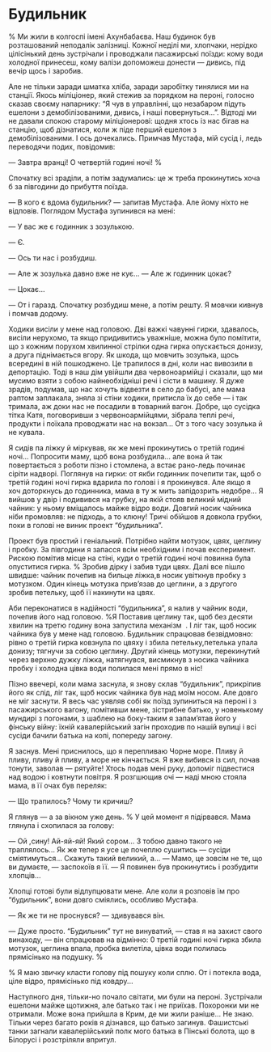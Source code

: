 # Будильник

% Ми жили в колгоспі імені Ахунбабаєва.
Наш будинок був розташований неподалік залізниці.
Кожної неділі ми, хлопчаки, нерідко цілісінький день зустрічали і проводжали пасажирські поїзди: кому води холодної принесеш, кому валізи допоможеш донести — дивись, під вечір щось і заробив.

Але не тільки заради шматка хліба, заради заробітку тинялися ми на станції.
Якось міліціонер, який стежив за порядком на пероні, голосно сказав своєму напарнику: “Я чув в управлінні, що незабаром підуть ешелони з демобілізованими, дивись, і наші повернуться...”.
Відтоді ми не давали спокою старому міліціонерові: щодня хтось із нас бігав на станцію, щоб дізнатися, коли ж піде перший ешелон з демобілізованими.
І ось дочекались.
Примчав Мустафа, мій сусід і, ледь переводячи подих, повідомив:

— Завтра вранці!
О четвертій годині ночі!
%

Спочатку всі зраділи, а потім задумались: це ж треба прокинутись хоча б за півгодини до прибуття поїзда.

— В кого є вдома будильник?
— запитав Мустафа.
Але йому ніхто не відповів.
Поглядом Мустафа зупинився на мені:

— У вас же є годинник з зозулькою.

— Є.

— Ось ти нас і розбудиш.

— Але ж зозулька давно вже не кує...
— Але ж годинник цокає?

— Цокає...

— От і гаразд.
Спочатку розбудиш мене, а потім решту.
Я мовчки кивнув і помчав додому.

Ходики висіли у мене над головою.
Дві важкі чавунні гирки, здавалось, висіли нерухомо, та якщо придивитись уважніше, можна було помітити, що з кожним порухом хвилинної стрілки одна гирка опускається донизу, а друга піднімається вгору.
Як шкода, що мовчить зозулька, щось всередині в ній пошкоджено.
Це трапилося в дні, коли нас вивозили в депортацію.
Тоді в наш дім увійшли два червоноармійці і сказали, що ми мусимо взяти з собою найнеобхідніші речі і сісти в машину.
Я дуже зрадів, подумав, що нас хочуть відвезти в село до бабусі, але мама раптом заплакала, зняла зі стіни ходики, притисла їх до себе — і так тримала, аж доки нас не посадили в товарний вагон.
Добре, що сусідка тітка Катя, поговоривши з червоноармійцями, зібрала теплі речі, продукти і поїхала проводжати нас на вокзал...
От з того часу зозулька й не кувала.

Я сидів па ліжку й міркував, як же мені прокинутись о третій годині ночі...
Попросити маму, щоб вона розбудила... але вона й так повертається з роботи пізно і стомлена, а встає рано-ледь починає сіріти надворі.
Поглянув на гирки: от якби годинник почепити так, щоб о третій годині ночі гирка вдарила по голові і я прокинувся.
Але якщо я хоч доторкнусь до годинника, мама в ту ж мить запідозрить недобре...
Я вийшов у двір і подивився на грубку, на якій стояв великий мідний чайник: у ньому вміщалось майже відро води.
Довгий носик чайника ніби промовляв: не підходь, а то клюну!
Тричі обійшов я довкола грубки, поки в голові не виник проект “будильника”.

Проект був простий і геніальний.
Потрібно найти мотузок, цвях, цеглину і пробку.
За півгодини я запасся всім необхідним і почав експеримент.
Рискою помітив місце на стіні, куди о третій годині ночі повинна була опуститися гирка.
% Зробив дірку і забив туди цвях.
Далі все пішло швидше: чайник почепив на бильце ліжка,в носик увіткнув пробку з мотузком.
Один кінець мотузка прив’язав до цеглини, а з другого зробив петельку, щоб її накинути на цвях.

Аби переконатися в надійності “будильника”, я налив у чайник води, почепив його над головою.
%Я Поставив цеглину так, щоб без десяти хвилин на третю годину вона запустила механізм  .
І ліг так, щоб носик чайника був у мене над головою.
Будильник спрацював безвідмовно: рівно о третій гирка ковзнула по цвяху і збила петельку,петелька упала донизу; тягнучи за собою цеглину.
Другий кінець мотузки, перекинутий через верхню дужку ліжка, натягнувся, висмикнув з носика чайника пробку і холодна цівка води полилася мені прямо в ніс!

Пізно ввечері, коли мама заснула, я знову склав “будильник”, прикріпив його як слід, ліг так, щоб носик чайника був над моїм носом.
Але довго не міг заснути.
Я весь час уявляв собі як поїзд зупиниться на пероні і з пасажирського вагону, помітивши мене, зістрибне батько, у новенькому мундирі з погонами, з шаблею на боку-таким я запам’ятав його у фінську війну: їхній кавалерійський загін проходив по нашій вулиці і всі сусіди бачили батька на копі, попереду загону.

Я заснув.
Мені приснилось, що я перепливаю Чорне море.
Пливу й пливу, пливу й пливу, а море не кінчається.
Я вже вибився із сил, почав тонути, заволав — рятуйте!
Хтось подав мені руку, допоміг підвестися над водою і ковтнути повітря.
Я розгшющив очі — наді мною стояла мама, в її очах був переляк:

— Що трапилось?
Чому ти кричиш?

Я глянув — а за вікном уже день.
% У цей момент я підірвався.
Мама глянула і схопилася за голову:

— Ой ,сину!
Ай-яй-яй!
Який сором...
З тобою давно такого не траплялось...
Як же тепер я усе це почеплю сушитись — сусіди сміятимуться...
Скажуть такий великий, а...
— Мамо, це зовсім не те, що ви думаєте,
— заспокоїв я її.
— Я повинен був прокинутись і розбудити хлопців...

Хлопці готові були відлупцювати мене.
Але коли я розповів їм про “будильник”, вони довго сміялись, особливо Мустафа.

— Як же ти не проснувся?
— здивувався він.

— Дуже просто.
“Будильник” тут не винуватий, — став я на захист свого винаходу, — він спрацював на відмінно:
0 третій годині ночі гирка збила мотузок, цеглина впала, пробка вилетіла, цівка води полилась прямісінько на подушку.
%

% Я маю звичку класти голову під пошуку коли сплю.
От і потекла вода, ціле відро, прямісінько під ковдру...

Наступного дня, тільки-но почало світати, ми були на пероні.
Зустрічали ешелони майже щотижня, але батько так і не приїхав.
Похоронки ми не отримали.
Може вона прийшла в Крим, де ми жили раніше...
Не знаю.
Тільки через багато років я дізнався, що батько загинув.
Фашистські танки загнали кавалерійський полк мого батька в Пінські болота, що в Білорусі і розстріляли впритул.
